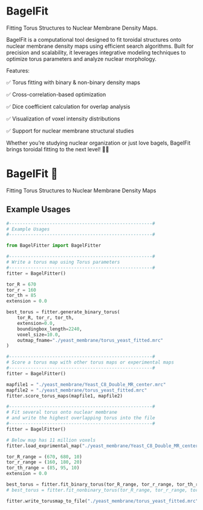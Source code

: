 # BagelFit
Fitting Torus Structures to Nuclear Membrane Density Maps.  

BagelFit is a computational tool designed to fit toroidal structures onto nuclear membrane density maps using efficient search algorithms. Built for precision and scalability, it leverages integrative modeling techniques to optimize torus parameters and analyze nuclear morphology.


Features:

✅ Torus fitting with binary & non-binary density maps

✅ Cross-correlation-based optimization

✅ Dice coefficient calculation for overlap analysis

✅ Visualization of voxel intensity distributions

✅ Support for nuclear membrane structural studies

Whether you’re studying nuclear organization or just love bagels, BagelFit brings toroidal fitting to the next level! 🥯✨


# BagelFit 🥯
Fitting Torus Structures to Nuclear Membrane Density Maps

## Example Usages

```python
#-----------------------------------------------------#
# Example Usages
#-----------------------------------------------------#

from BagelFitter import BagelFitter

#-----------------------------------------------------#
# Write a torus map using Torus parameters
#-----------------------------------------------------#
fitter = BagelFitter()

tor_R = 670
tor_r = 160
tor_th = 85
extension = 0.0

best_torus = fitter.generate_binary_torus(
    tor_R, tor_r, tor_th, 
    extension=0.0, 
    boundingbox_length=2240, 
    voxel_size=10.0, 
    outmap_fname="./yeast_membrane/torus_yeast_fitted.mrc"
)   

#-----------------------------------------------------#
# Score a torus map with other torus maps or experimental maps
#-----------------------------------------------------#
fitter = BagelFitter()

mapfile1 = "./yeast_membrane/Yeast_C8_Double_MR_center.mrc"
mapfile2 = "./yeast_membrane/torus_yeast_fitted.mrc"
fitter.score_torus_maps(mapfile1, mapfile2)

#-----------------------------------------------------#
# Fit several torus onto nuclear membrane 
# and write the highest overlapping torus into the file
#-----------------------------------------------------#
fitter = BagelFitter()

# Below map has 11 million voxels
fitter.load_exprimental_map("./yeast_membrane/Yeast_C8_Double_MR_center.mrc")

tor_R_range = (670, 680, 10)
tor_r_range = (160, 180, 20)
tor_th_range = (85, 95, 10)
extension = 0.0

best_torus = fitter.fit_binary_torus(tor_R_range, tor_r_range, tor_th_range, extension)
# best_torus = fitter.fit_nonbinary_torus(tor_R_range, tor_r_range, tor_th_range, extension)

fitter.write_torusmap_to_file("./yeast_membrane/torus_yeast_fitted.mrc")